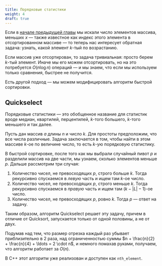 ```yaml
---
title: Порядковые статистики
weight: 4
draft: true
---
```


Если в [начале предыдущей главы](/cs/interactive/binary-search) мы искали число элементов массива, меньших $x$ — также известное как индекс этого элемента в отсортированном массиве — то теперь нас интересует обратная задача: узнать, какой элемент $k$-тый по возрастанию.

Если массив уже отсортирован, то задача тривиальная: просто берем $k$-тый элемент. Иначе мы его можем отсортировать, но на это потребуется $O(n \log n)$ операций — и мы знаем, что если мы используем только сравнения, быстрее не получится.

Есть другой подход — мы можем модифицировать алгоритм быстрой сортировки.

## Quickselect

Порядковые статистики — это обобщенное название для статистик вроде медиан, квартилей, перцентилей, $k$-того большего, $k$-того меньшего и так далее.

Пусть дан массив $a$ длины $n$ и число $k$. Для простоты предположим, что все числа различные. Задача заключается в том, чтобы найти в этом массиве $k$-ое по величине число, то есть $k$-ую порядковую статистику.

В быстрой сортировке, после того как мы выбрали случайный пивот $p$ и разделили массив на две части, мы узнаем, сколько элементов меньше $p$. Дальше рассмотрим три случая:

1. Количество чисел, не превосходящих $p$, строго больше $k$. Тогда рекурсивно спускаемся в *левую* часть и ищем там $k$-ое число.
2. Количество чисел, не превосходящих $p$, строго меньше $k$. Тогда рекурсивно спускаемся в *правую* часть и ищем там $(k - |L| - 1)$-ое число.
3. Количество чисел, не превосходящих $p$, ровно $k$. Тогда $p$ — ответ на задачу.

Таким образом, алгоритм Quickselect решает эту задачу, причем в отличие от Quicksort, запускается только от одной половины, а не от двух.

Подумав над тем, что размер отрезка каждый раз убывает приблизительно в 2 раза, над ограниченностью суммы $n + \frac{n}{2} + \frac{n}{4} + \ldots = 2 \cdot n$, и немного помахав руками, получаем, что алгоритм работает за $O(n)$. 

<!--
```c++
int buffer[maxn];

int quickselect(int *a, int n) {
    int t = rand() % n;

    for ()

}
```
-->

В C++ этот алгоритм уже реализован и доступен как `nth_element`.
